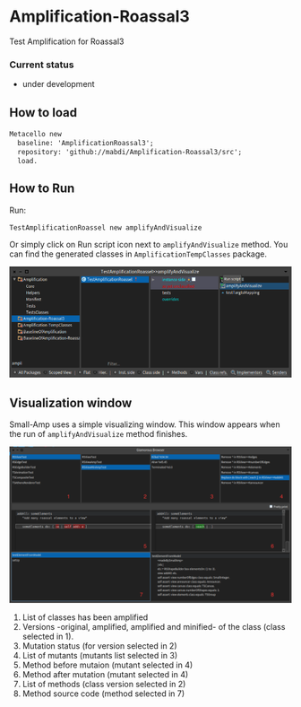 # Amplification-Roassal3

Test Amplification for Roassal3

### Current status 

- under development

## How to load
```smalltalk
Metacello new
  baseline: 'AmplificationRoassal3';
  repository: 'github://mabdi/Amplification-Roassal3/src';
  load.
```

## How to Run
Run:

```smalltalk
TestAmplificationRoassel new amplifyAndVisualize
```

Or simply click on Run script icon next to `amplifyAndVisualize` method. You can find the generated classes in `AmplificationTempClasses` package.

![Run Script](screenshots/Screenshot&#32;2019-10-28&#32;at&#32;10.50.14.png)

## Visualization window

Small-Amp uses a simple visualizing window. This window appears when the run of `amplifyAndVisualize` method finishes.

![Visualise window](screenshots/Screenshot&#32;2019-10-28&#32;at&#32;13.14.59.png)

1. List of classes has been amplified
2. Versions -original, amplified, amplified and minified- of the class (class selected in 1).
3. Mutation status (for version selected in 2)
4. List of mutants (mutants list selected in 3)
5. Method before mutaion (mutant selected in 4)
6. Method after mutation (mutant selected in 4)
7. List of methods (class version selected in 2)
8. Method source code (method selected in 7)
